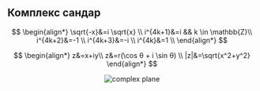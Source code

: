 ## Комплекс сандар

$$
\begin{align*}
\sqrt{-x}&=i \sqrt{x}  \\
i^{4k+1}&=i && k \in \mathbb{Z}\\
i^{4k+2}&=-1 \\
i^{4k+3}&=-i \\
i^{4k}&=1 \\
\end{align*}
$$

$$
\begin{align*}
z&=x+iy\\
z&=r(\cos θ + i \sin θ) \\
|z|&=\sqrt{x^2+y^2}
\end{align*}
$$

<div style="text-align: center;">
<img src="https://i.upmath.me/svg/%0A%5Cbegin%7Bcenter%7D%0A%5Cbegin%7Btikzpicture%7D%5Bscale%3D1.5%5D%0A%20%20%20%20%25%20Real%20axis%0A%20%20%20%20%5Cdraw%5Bthick%2C-%3E%5D%20(-2%2C0)%20--%20(2%2C0)%20node%5Bbelow%20right%5D%20%7B%24Re%5C%7Bz%5C%7D%24%7D%3B%0A%20%20%20%20%25%20Imaginary%20axis%0A%20%20%20%20%5Cdraw%5Bthick%2C-%3E%5D%20(0%2C-2)%20--%20(0%2C2)%20node%5Babove%20right%5D%20%7B%24Im%5C%7Bz%5C%7D%24%7D%3B%0A%20%20%20%20%25%20Unit%20circle%0A%20%20%20%20%5Cdraw%5Bthick%5D%20(0%2C0)%20circle%20%5Bradius%3D1%5D%3B%0A%20%20%20%20%25%20Points%0A%20%20%20%20%5Cfilldraw%5Bblack%5D%20(1%2C0)%20circle%20(1.5pt)%20node%5Bbelow%20right%5D%20%7B%241%24%7D%3B%0A%20%20%20%20%5Cfilldraw%5Bblack%5D%20(-1%2C0)%20circle%20(1.5pt)%20node%5Bbelow%20left%5D%20%7B%24-1%24%7D%3B%0A%20%20%20%20%5Cfilldraw%5Bblack%5D%20(0%2C1)%20circle%20(1.5pt)%20node%5Babove%20right%5D%20%7B%24i%24%7D%3B%0A%20%20%20%20%5Cfilldraw%5Bblack%5D%20(0%2C-1)%20circle%20(1.5pt)%20node%5Bbelow%20right%5D%20%7B%24-i%24%7D%3B%0A%20%20%20%20%25%20Labels%0A%20%20%20%20%5Cnode%5Banchor%3Dnorth%20east%5D%20at%20(0%2C0)%20%7B%240%24%7D%3B%0A%5Cend%7Btikzpicture%7D%0A%5Cend%7Bcenter%7D%0A" alt="complex plane" />
</div>







